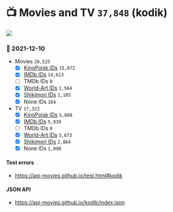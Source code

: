 # :tv: Movies and TV `37,848` (kodik)

<a href="https://API-Movies.github.io"><img src="https://API-Movies.github.io/banner.png?cache"></a>

### :date: 2021-12-10
- Movies `20,525`
  - [x] <a href="https://API-Movies.github.io/kodik/movie_kinopoisk_ids.json">KinoPoisk IDs</a> `15,072`
  - [x] <a href="https://API-Movies.github.io/kodik/movie_imdb_ids.json">IMDb IDs</a> `14,613`
  - [ ] TMDb IDs `0`
  - [x] <a href="https://API-Movies.github.io/kodik/movie_world_art_ids.json">World-Art IDs</a> `1,564`
  - [x] <a href="https://API-Movies.github.io/kodik/movie_shikimori_ids.json">Shikimori IDs</a> `1,185`
  - [x] None IDs `164`
- TV `17,323`
  - [x] <a href="https://API-Movies.github.io/kodik/tv_kinopoisk_ids.json">KinoPoisk IDs</a> `5,608`
  - [x] <a href="https://API-Movies.github.io/kodik/tv_imdb_ids.json">IMDb IDs</a> `5,939`
  - [ ] TMDb IDs `0`
  - [x] <a href="https://API-Movies.github.io/kodik/tv_world_art_ids.json">World-Art IDs</a> `3,673`
  - [x] <a href="https://API-Movies.github.io/kodik/tv_shikimori_ids.json">Shikimori IDs</a> `2,864`
  - [x] None IDs `1,090`
#### Test errors
- <a href='https://api-movies.github.io/test.html#kodik'>https://api-movies.github.io/test.html#kodik</a>
#### JSON API
- <a href='https://api-movies.github.io/kodik/index.json'>https://api-movies.github.io/kodik/index.json</a>
